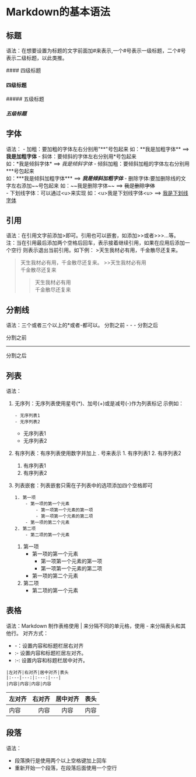 # Markdown的基本语法  

## 标题

语法：在想要设置为标题的文字前面加#来表示,一个#号表示一级标题，二个#号表示二级标题，以此类推。

\#\#\#\# 四级标题

#### 四级标题

\#\#\#\#\# 五级标题

##### 五级标题

## 字体

语法：
    - 加粗：要加粗的字体左右分别用"\*\*"号包起来
    如：\*\*我是加粗字体\*\*  ==>  **我是加粗字体**
    - 斜体：要倾斜的字体左右分别用\*号包起来  
    如：\*我是倾斜字体\*   ==>   *我是倾斜字体*
    - 倾斜加粗：要倾斜加粗的字体左右分别用\*\*\*号包起来  
    如：\*\*\*我是倾斜加粗字体\*\*\*   ==>   ***我是倾斜加粗字体***
    - 删除字体:要加删除线的文字左右添加\~\~号包起来
    如：\~\~我是删除字体\~\~   ==>   ~~我是删除字体~~  
    - 下划线字体：可以通过\<u\>来实现
    如：\<u\>我是下划线字体\<u\>    ==>     <u>我是下划线字体</u>

## 引用

语法：在引用文字前添加\>即可。引用也可以嵌套，如添加>>或者>>>...等。
    注：当在引用最后添加两个空格后回车，表示接着继续引用，如果在应用后添加一个空行
    则表示退出当前引用。如下例：
   \>天生我材必有用，千金散尽还复来。
   >天生我材必有用，千金散尽还复来。
   \>\>天生我材必有用  
   千金散尽还复来  
   >>天生我材必有用  
   千金散尽还复来

## 分割线

语法：三个或者三个以上的*或者-都可以。
分割之前
\- \- \-
分割之后

分割之前
- - -
分割之后



## 列表

语法：

1. 无序列：无序列表使用星号(\*)、加号(+)或是减号(-)作为列表标记
示例如：

    ```
    - 无序列表1
    - 无序列表2
     ```

    - 无序列表1
    - 无序列表2

2. 有序列表：有序列表使用数字并加上 . 号来表示
1\. 有序列表1
2\. 有序列表2
   1. 有序列表1
   2. 有序列表2

3. 列表嵌套：列表嵌套只需在子列表中的选项添加四个空格即可

    ```
    1. 第一项
        - 第一项的第一个元素
            - 第一项第一个元素的第一项
            - 第一项第一个元素的第二项
        - 第一项的第二个元素
    2. 第二项
        - 第二项的第一个元素
    ```

    1. 第一项
        - 第一项的第一个元素
            - 第一项第一个元素的第一项
            - 第一项第一个元素的第二项
        - 第一项的第二个元素
    2. 第二项
        - 第二项的第一个元素

## 表格

语法：Markdown 制作表格使用 | 来分隔不同的单元格，使用 - 来分隔表头和其他行。
对齐方式：

- -：设置内容和标题栏居右对齐
- :- 设置内容和标题栏居左对齐。
- :-: 设置内容和标题栏居中对齐。

```
|左对齐|右对齐|居中对齐|表头
|:---|---:|:---:|---|
|内容|内容|内容|内容
```

|左对齐|右对齐|居中对齐|表头
|:---|---:|:---:|---|
|内容|内容|内容|内容

## 段落

语法：  

- 段落换行是使用两个以上空格键加上回车
- 重新开始一个段落，在段落后面使用一个空行
